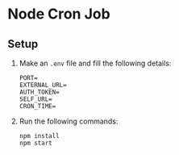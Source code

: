 # Node Cron Job

## Setup
1. Make an `.env` file and fill the following details:
    ```
    PORT=
    EXTERNAL_URL=
    AUTH_TOKEN=
    SELF_URL=
    CRON_TIME=
    ```

2. Run the following commands:
    ```
    npm install
    npm start
    
    ```
